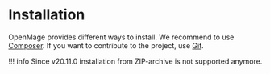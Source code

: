 # Installation

OpenMage provides different ways to install. We recommend to use [Composer](use-composer.md).
If you want to contribute to the project, use [Git](use-git.md).

!!! info
    Since v20.11.0 installation from ZIP-archive is not supported anymore.